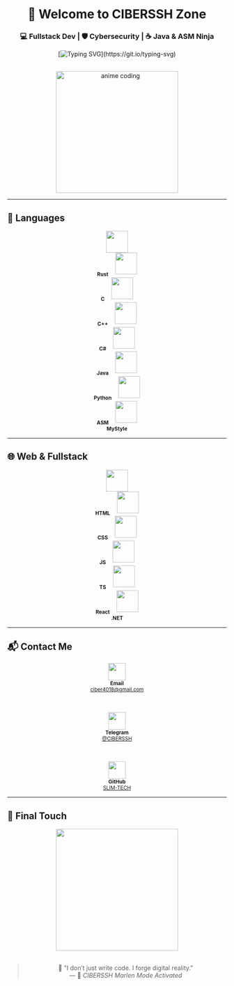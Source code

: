 <h1 align="center">🌸 Welcome to CIBERSSH Zone</h1>

<h3 align="center">💻 Fullstack Dev | 🛡 Cybersecurity | ☕ Java & ASM Ninja</h3>

<div align="center">

[![Typing SVG](https://readme-typing-svg.demolab.com?font=Fira+Code&weight=600&size=25&duration=4000&pause=1000&color=F875AA&center=true&vCenter=true&width=700&lines=Hi!+I'm+Marlen+(CIBERSSH)!;I+code+in+Java%2C+ASM%2C+Python%2C+C%2B%2B...;Cyberpunk+Dev+by+heart.;Stay+hacker%2C+stay+creative!)](https://git.io/typing-svg)

<br>

<img src="https://media.tenor.com/aW9H7qvWy10AAAAC/anime-hacker.gif" width="280" alt="anime coding">

</div>

---

## 🧠 Languages

<div align="center">

<!-- Language icons with names below, no borders -->
<img src="https://cdn.jsdelivr.net/gh/devicons/devicon/icons/rust/rust-original.svg" width="50"/><br><sub><b>Rust</b></sub>
&nbsp;&nbsp;
<img src="https://cdn.jsdelivr.net/gh/devicons/devicon/icons/c/c-original.svg" width="50"/><br><sub><b>C</b></sub>
&nbsp;&nbsp;
<img src="https://cdn.jsdelivr.net/gh/devicons/devicon/icons/cplusplus/cplusplus-original.svg" width="50"/><br><sub><b>C++</b></sub>
&nbsp;&nbsp;
<img src="https://cdn.jsdelivr.net/gh/devicons/devicon/icons/csharp/csharp-original.svg" width="50"/><br><sub><b>C#</b></sub>
&nbsp;&nbsp;
<img src="https://cdn.jsdelivr.net/gh/devicons/devicon/icons/java/java-original.svg" width="50"/><br><sub><b>Java</b></sub>
&nbsp;&nbsp;
<img src="https://cdn.jsdelivr.net/gh/devicons/devicon/icons/python/python-original.svg" width="50"/><br><sub><b>Python</b></sub>
&nbsp;&nbsp;
<img src="https://upload.wikimedia.org/wikipedia/commons/2/2e/Assembly_logo.svg" width="50"/><br><sub><b>ASM</b></sub>
&nbsp;&nbsp;
<img src="https://raw.githubusercontent.com/SLIM-TECH/SLIM-TECH/main/e1c9d876-ec18-4868-a2bd-dd0e6f360130.png" width="50"/><br><sub><b>MyStyle</b></sub>

</div>

---

## 🌐 Web & Fullstack

<div align="center">

<img src="https://cdn.jsdelivr.net/gh/devicons/devicon/icons/html5/html5-original.svg" width="50"/><br><sub><b>HTML</b></sub>
&nbsp;&nbsp;
<img src="https://cdn.jsdelivr.net/gh/devicons/devicon/icons/css3/css3-original.svg" width="50"/><br><sub><b>CSS</b></sub>
&nbsp;&nbsp;
<img src="https://cdn.jsdelivr.net/gh/devicons/devicon/icons/javascript/javascript-original.svg" width="50"/><br><sub><b>JS</b></sub>
&nbsp;&nbsp;
<img src="https://cdn.jsdelivr.net/gh/devicons/devicon/icons/typescript/typescript-original.svg" width="50"/><br><sub><b>TS</b></sub>
&nbsp;&nbsp;
<img src="https://cdn.jsdelivr.net/gh/devicons/devicon/icons/react/react-original.svg" width="50"/><br><sub><b>React</b></sub>
&nbsp;&nbsp;
<img src="https://cdn.jsdelivr.net/gh/devicons/devicon/icons/dot-net/dot-net-original.svg" width="50"/><br><sub><b>.NET</b></sub>

</div>

---

## 📬 Contact Me

<div align="center">

<img src="https://cdn-icons-png.flaticon.com/512/732/732200.png" width="40"/><br><sub><b>Email</b></sub>  
<sub>ciber4018@gmail.com</sub>

&nbsp;&nbsp;&nbsp;&nbsp;

<img src="https://cdn-icons-png.flaticon.com/512/2111/2111646.png" width="40"/><br><sub><b>Telegram</b></sub>  
<sub><a href="https://t.me/CIBERSSH">@CIBERSSH</a></sub>

&nbsp;&nbsp;&nbsp;&nbsp;

<img src="https://cdn-icons-png.flaticon.com/512/733/733553.png" width="40"/><br><sub><b>GitHub</b></sub>  
<sub><a href="https://github.com/SLIM-TECH">SLIM-TECH</a></sub>

</div>

---

## 🤖 Final Touch

<div align="center">

<img src="https://media.tenor.com/5nN1MvFVu8gAAAAC/anime-girl-coding.gif" width="280"><br><br>

> 💬 "I don’t just write code. I forge digital reality."  
> — 👾 *CIBERSSH Marlen Mode Activated*

</div>
